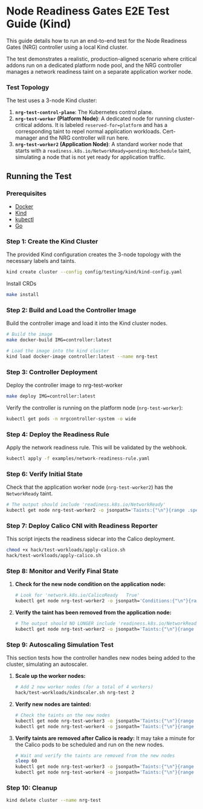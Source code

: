 # Node Readiness Gates E2E Test Guide (Kind)

This guide details how to run an end-to-end test for the Node Readiness Gates (NRG) controller using a local Kind cluster.

The test demonstrates a realistic, production-aligned scenario where critical addons run on a dedicated platform node pool, and the NRG controller manages a network readiness taint on a separate application worker node.

### Test Topology

The test uses a 3-node Kind cluster:
1.  **`nrg-test-control-plane`**: The Kubernetes control plane.
2.  **`nrg-test-worker` (Platform Node)**: A dedicated node for running cluster-critical addons. It is labeled `reserved-for=platform` and has a corresponding taint to repel normal application workloads. Cert-manager and the NRG controller will run here.
3.  **`nrg-test-worker2` (Application Node)**: A standard worker node that starts with a `readiness.k8s.io/NetworkReady=pending:NoSchedule` taint, simulating a node that is not yet ready for application traffic.

## Running the Test

### Prerequisites

-   [Docker](https://docs.docker.com/get-docker/)
-   [Kind](https://kind.sigs.k8s.io/docs/user/quick-start/#installation)
-   [kubectl](https://kubernetes.io/docs/tasks/tools/install-kubectl/)
-   [Go](https://golang.org/doc/install)

### Step 1: Create the Kind Cluster

The provided Kind configuration creates the 3-node topology with the necessary labels and taints.

```bash
kind create cluster --config config/testing/kind/kind-config.yaml
```

Install CRDs

```bash
make install
```

### Step 2: Build and Load the Controller Image

Build the controller image and load it into the Kind cluster nodes.

```bash
# Build the image
make docker-build IMG=controller:latest

# Load the image into the kind cluster
kind load docker-image controller:latest --name nrg-test
```

### Step 3: Controller Deployment

Deploy the controller image to nrg-test-worker
```bash
make deploy IMG=controller:latest
```

Verify the controller is running on the platform node (`nrg-test-worker`):
```bash
kubectl get pods -n nrgcontroller-system -o wide
```

### Step 4: Deploy the Readiness Rule

Apply the network readiness rule. This will be validated by the webhook.

```bash
kubectl apply -f examples/network-readiness-rule.yaml
```

### Step 6: Verify Initial State

Check that the application worker node (`nrg-test-worker2`) has the `NetworkReady` taint.

```bash
# The output should include 'readiness.k8s.io/NetworkReady'
kubectl get node nrg-test-worker2 -o jsonpath='Taints:{"\n"}{range .spec.taints[*]}{.key}{"\n"}{end}'
```

### Step 7: Deploy Calico CNI with Readiness Reporter

This script injects the readiness sidecar into the Calico deployment.

```bash
chmod +x hack/test-workloads/apply-calico.sh
hack/test-workloads/apply-calico.sh
```

### Step 8: Monitor and Verify Final State

1.  **Check for the new node condition on the application node:**
    ```bash
    # Look for 'network.k8s.io/CalicoReady   True'
    kubectl get node nrg-test-worker2 -o jsonpath='Conditions:{"\n"}{range .status.conditions[*]}{.type}{"\t"}{.status}{"\n"}{end}'
    ```

2.  **Verify the taint has been removed from the application node:**
    ```bash
    # The output should NO LONGER include 'readiness.k8s.io/NetworkReady'
    kubectl get node nrg-test-worker2 -o jsonpath='Taints:{"\n"}{range .spec.taints[*]}{.key}{"\n"}{end}'
    ```

### Step 9: Autoscaling Simulation Test

This section tests how the controller handles new nodes being added to the cluster, simulating an autoscaler.

1.  **Scale up the worker nodes:**
    ```bash
    # Add 2 new worker nodes (for a total of 4 workers)
    hack/test-workloads/kindscaler.sh nrg-test 2
    ```

2.  **Verify new nodes are tainted:**
    ```bash
    # Check the taints on the new nodes
    kubectl get node nrg-test-worker3 -o jsonpath='Taints:{"\n"}{range .spec.taints[*]}{.key}{"\n"}{end}'
    kubectl get node nrg-test-worker4 -o jsonpath='Taints:{"\n"}{range .spec.taints[*]}{.key}{"\n"}{end}'
    ```

3.  **Verify taints are removed after Calico is ready:**
    It may take a minute for the Calico pods to be scheduled and run on the new nodes.
    ```bash
    # Wait and verify the taints are removed from the new nodes
    sleep 60
    kubectl get node nrg-test-worker3 -o jsonpath='Taints:{"\n"}{range .spec.taints[*]}{.key}{"\n"}{end}'
    kubectl get node nrg-test-worker4 -o jsonpath='Taints:{"\n"}{range .spec.taints[*]}{.key}{"\n"}{end}'
    ```

### Step 10: Cleanup

```bash
kind delete cluster --name nrg-test
```
